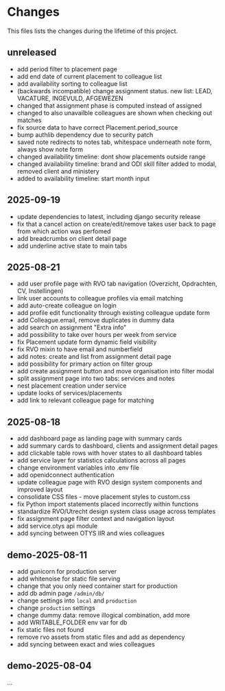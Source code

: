# Changes
This files lists the changes during the lifetime of this project.

## unreleased
- add period filter to placement page
- add end date of current placement to colleague list
- add availability sorting to colleague list
- (backwards incompatible) change assignment status. new list: LEAD, VACATURE, INGEVULD, AFGEWEZEN
- changed that assignment phase is computed instead of assigned
- changed to also unavailble colleagues are shown when checking out matches
- fix source data to have correct Placement.period_source
- bump authlib dependency due to security patch
- saved note redirects to notes tab, whitespace underneath note form, always show note form
- changed availability timeline: dont show placements outside range
- changed availability timeline: brand and ODI skill filter added to modal, removed client and ministery
- added to availability timeline: start month input


## 2025-09-19
- update dependencies to latest, including django security release
- fix that a cancel action on create/edit/remove takes user back to page from which action was perfomed
- add breadcrumbs on client detail page
- add underline active state to main tabs

## 2025-08-21
- add user profile page with RVO tab navigation (Overzicht, Opdrachten, CV, Instellingen)
- link user accounts to colleague profiles via email matching
- add auto-create colleague on login
- add profile edit functionality through existing colleague update form
- add Colleague.email, remove duplicates in dummy data
- add search on assignment "Extra info"
- add possibility to take over hours per week from service
- fix Placement update form dynamic field visibility
- fix RVO mixin to have email and numberfield
- add notes: create and list from assignment detail page
- add possibility for primary action on filter group
- add create assignment button and move organisation into filter modal
- split assignment page into two tabs: services and notes
- nest placement creation under service
- update looks of services/placements
- add link to relevant colleague page for matching

## 2025-08-18
- add dashboard page as landing page with summary cards
- add summary cards to dashboard, clients and assignment detail pages
- add clickable table rows with hover states to all dashboard tables
- add service layer for statistics calculations across all pages
- change environment variables into .env file
- add openidconnect authentication
- update colleague page with RVO design system components and improved layout
- consolidate CSS files - move placement styles to custom.css
- fix Python import statements placed incorrectly within functions
- standardize RVO/Utrecht design system class usage across templates
- fix assignment page filter context and navigation layout
- add service.otys api module
- add syncing between OTYS IIR and wies colleagues

## demo-2025-08-11
- add gunicorn for production server
- add whitenoise for static file serving
- change that you only need container start for production
- add db admin page `/admin/db/`
- change settings into `local` and `production`
- change `production` settings
- change dummy data: remove illogical combination, add more
- add WRITABLE_FOLDER env var for db
- fix static files not found
- remove rvo assets from static files and add as dependency
- add syncing between exact and wies colleagues

## demo-2025-08-04
...
